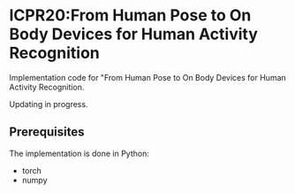 # ICPR20:From Human Pose to On Body Devices for Human Activity Recognition
Implementation code for "From Human Pose to On Body Devices for Human Activity Recognition.

Updating in progress.

## Prerequisites
The implementation is done in Python:
- torch
- numpy
